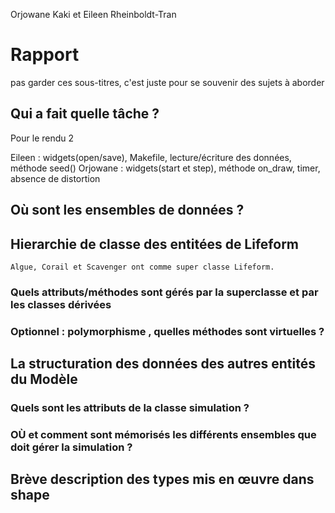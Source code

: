 Orjowane Kaki et Eileen Rheinboldt-Tran

# Rapport


pas garder ces sous-titres, c'est juste pour se souvenir des sujets à aborder

## Qui a fait quelle tâche ? 

Pour le rendu 2 

Eileen : widgets(open/save), Makefile, lecture/écriture des données, méthode seed()
Orjowane : widgets(start et step), méthode on_draw, timer, absence de distortion

## Où sont les ensembles de données ? 

## Hierarchie de classe des entitées de Lifeform
    Algue, Corail et Scavenger ont comme super classe Lifeform.
### Quels attributs/méthodes sont gérés par la superclasse et par les classes dérivées
###  Optionnel : polymorphisme , quelles méthodes sont virtuelles ?

## La structuration des données des autres entités du Modèle
### Quels sont les attributs de la classe simulation ?
### OÙ et comment sont mémorisés les différents ensembles que doit gérer la simulation ?

## Brève description des types mis en œuvre dans shape

